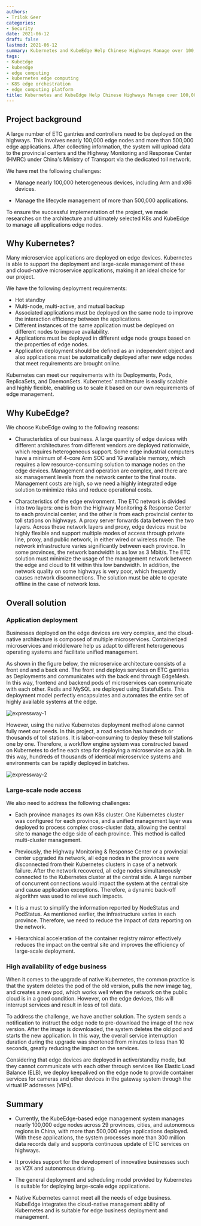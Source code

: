 ```yaml
---
authors:
- Trilok Geer
categories:
- Security
date: 2021-06-12
draft: false
lastmod: 2021-06-12
summary: Kubernetes and KubeEdge Help Chinese Highways Manage over 100,000 Edge Nodes
tags:
- KubeEdge
- kubeedge
- edge computing
- kubernetes edge computing
- K8S edge orchestration
- edge computing platform
title: Kubernetes and KubeEdge Help Chinese Highways Manage over 100,000 Edge Nodes
---
```

## Project background

A large number of ETC gantries and controllers need to be deployed on the highways. This involves nearly 100,000 edge nodes and more than 500,000 edge applications. After collecting information, the system will upload data to the provincial centers and the Highway Monitoring and Response Center (HMRC) under China's Ministry of Transport via the dedicated toll network.

We have met the following challenges:

- Manage nearly 100,000 heterogeneous devices, including Arm and x86 devices.

- Manage the lifecycle management of more than 500,000 applications.

To ensure the successful implementation of the project, we made researches on the architecture and ultimately selected K8s and KubeEdge to manage all applications edge nodes.

## Why Kubernetes?

Many microservice applications are deployed on edge devices. Kubernetes is able to support the deployment and large-scale management of these and cloud-native microservice applications, making it an ideal choice for our project.

We have the following deployment requirements:

- Hot standby
- Multi-node, multi-active, and mutual backup
- Associated applications must be deployed on the same node to improve the interaction efficiency between the applications.
- Different instances of the same application must be deployed on different nodes to improve availability.
- Applications must be deployed in different edge node groups based on the properties of edge nodes.
- Application deployment should be defined as an independent object and also applications must be automatically deployed after new edge nodes that meet requirements are brought online.

Kubernetes can meet our requirements with its Deployments, Pods, ReplicaSets, and DaemonSets. Kubernetes' architecture is easily scalable and highly flexible, enabling us to scale it based on our own requirements of edge management. 

## Why KubeEdge?

We choose KubeEdge owing to the following reasons:

- Characteristics of our business. A large quantity of edge devices with different architectures from different vendors are deployed nationwide, which requires heterogeneous support. Some edge industrial computers have a minimum of 4-core Arm SOC and 1G available memory, which requires a low resource-consuming solution to manage nodes on the edge devices. Management and operation are complex, and there are six management levels from the network center to the final route. Management costs are high, so we need a highly integrated edge solution to minimize risks and reduce operational costs.

- Characteristics of the edge environment. The ETC network is divided into two layers: one is from the Highway Monitoring & Response Center to each provincial center, and the other is from each provincial center to toll stations on highways. A proxy server forwards data between the two layers. Across these network layers and proxy, edge devices must be highly flexible and support multiple modes of access through private line, proxy, and public network, in either wired or wireless mode. The network infrastructure varies significantly between each province. In some provinces, the network bandwidth is as low as 3 Mbit/s. The ETC solution must minimize the usage of the management network between the edge and cloud to fit within this low bandwidth. In addition, the network quality on some highways is very poor, which frequently causes network disconnections. The solution must be able to operate offline in the case of network loss.

## Overall solution

### Application deployment

Businesses deployed on the edge devices are very complex, and the cloud-native architecture is composed of multiple microservices. Containerized microservices and middleware help us adapt to different heterogeneous operating systems and facilitate unified management.

As shown in the figure below, the microservice architecture consists of a front end and a back end. The front end deploys services on ETC gantries as Deployments and communicates with the back end through EdgeMesh. In this way, frontend and backend pods of microservices can communicate with each other. Redis and MySQL are deployed using StatefulSets. This deployment model perfectly encapsulates and automates the entire set of highly available systems at the edge.

![expressway-1](images/expressway-1.jpg)

However, using the native Kubernetes deployment method alone cannot fully meet our needs. In this project, a road section has hundreds or thousands of toll stations. It is labor-consuming to deploy these toll stations one by one. Therefore, a workflow engine system was constructed based on Kubernetes to define each step for deploying a microservice as a job. In this way, hundreds of thousands of identical microservice systems and environments can be rapidly deployed in batches.

![expressway-2](images/expressway-2.jpg)

### Large-scale node access

We also need to address the following challenges:

- Each province manages its own K8s cluster. One Kubernetes cluster was configured for each province, and a unified management layer was deployed to process complex cross-cluster data, allowing the central site to manage the edge side of each province. This method is called multi-cluster management.

- Previously, the Highway Monitoring & Response Center or a provincial center upgraded its network, all edge nodes in the provinces were disconnected from their Kubernetes clusters in case of a network failure. After the network recovered, all edge nodes simultaneously connected to the Kubernetes cluster at the central side. A large number of concurrent connections would impact the system at the central site and cause application exceptions. Therefore, a dynamic back-off algorithm was used to relieve such impacts.

- It is a must to simplify the information reported by NodeStatus and PodStatus. As mentioned earlier, the infrastructure varies in each province. Therefore, we need to reduce the impact of data reporting on the network.

- Hierarchical acceleration of the container registry mirror effectively reduces the impact on the central site and improves the efficiency of large-scale deployment.


### High availability of edge business

When it comes to the upgrade of native Kubernetes, the common practice is that the system deletes the pod of the old version, pulls the new image tag, and creates a new pod, which works well when the network on the public cloud is in a good condition. However, on the edge devices, this will interrupt services and result in loss of toll data.

To address the challenge, we have another solution. The system sends a notification to instruct the edge node to pre-download the image of the new version. After the image is downloaded, the system deletes the old pod and starts the new application. In this way, the overall service interruption duration during the upgrade was shortened from minutes to less than 10 seconds, greatly reducing the impact on the services.

Considering that edge devices are deployed in active/standby mode,  but they cannot communicate with each other through services like Elastic Load Balance (ELB), we deploy keepalived on the edge node to provide container services for cameras and other devices in the gateway system through the virtual IP addresses (VIPs).


## Summary

- Currently, the KubeEdge-based edge management system manages nearly 100,000 edge nodes across 29 provinces, cities, and autonomous regions in China, with more than 500,000 edge applications deployed. With these applications, the system processes more than 300 million data records daily and supports continuous update of ETC services on highways.

- It provides support for the development of innovative businesses such as V2X and autonomous driving.

- The general deployment and scheduling model provided by Kubernetes is suitable for deploying large-scale edge applications.

- Native Kubernetes cannot meet all the needs of edge business. KubeEdge integrates the cloud-native management ability of Kubernetes and is suitable for edge business deployment and management.
